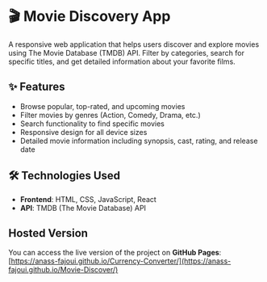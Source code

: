 # 🎬 Movie Discovery App

A responsive web application that helps users discover and explore movies using The Movie Database (TMDB) API. Filter by categories, search for specific titles, and get detailed information about your favorite films.

## ✨ Features

- Browse popular, top-rated, and upcoming movies
- Filter movies by genres (Action, Comedy, Drama, etc.)
- Search functionality to find specific movies
- Responsive design for all device sizes
- Detailed movie information including synopsis, cast, rating, and release date


## 🛠️ Technologies Used

- **Frontend**: HTML, CSS, JavaScript, React
- **API**: TMDB (The Movie Database) API

## Hosted Version
You can access the live version of the project on **GitHub Pages**:
[https://anass-fajoui.github.io/Currency-Converter/](https://anass-fajoui.github.io/Movie-Discover/)
